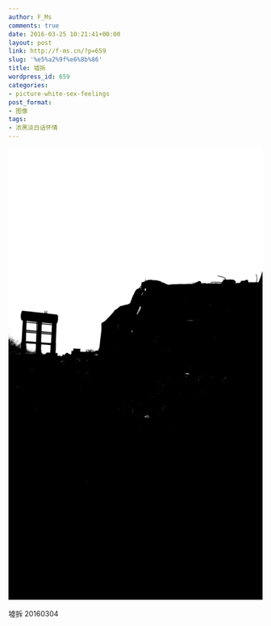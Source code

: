 ```yaml
---
author: F_Ms
comments: true
date: 2016-03-25 10:21:41+00:00
layout: post
link: http://f-ms.cn/?p=659
slug: '%e5%a2%9f%e6%8b%86'
title: 墟拆
wordpress_id: 659
categories:
- picture-white-sex-feelings
post_format:
- 图像
tags:
- 浓黑淡白话怀情
---
```


![黑白-色情怀_20160304须水拆迁废墟[001]](/img/post/wp/2016/03/黑白-色情怀_20160304须水拆迁废墟001.jpg)


墟拆 20160304
